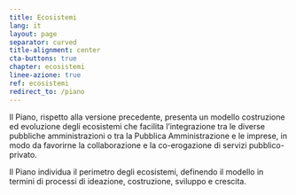 ```yaml
---
title: Ecosistemi
lang: it
layout: page
separator: curved
title-alignment: center
cta-buttons: true
chapter: ecosistemi
linee-azione: true
ref: ecosistemi
redirect_to: /piano
---
```

Il Piano, rispetto alla versione precedente, presenta un modello costruzione ed
evoluzione degli ecosistemi che facilita l’integrazione tra le diverse pubbliche
amministrazioni o tra la Pubblica Amministrazione e le imprese, in modo da
favorirne la collaborazione e la co-erogazione di servizi pubblico-privato. 

Il Piano individua il perimetro degli ecosistemi, definendo il modello in
termini di processi di ideazione, costruzione, sviluppo e crescita.
